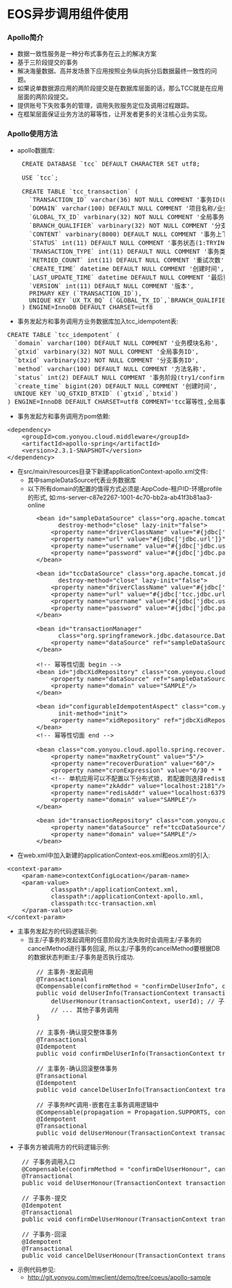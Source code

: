# EOS异步调用组件使用 #
### Apollo简介
- 数据一致性服务是一种分布式事务在云上的解决方案
- 基于三阶段提交的事务
- 解决海量数据、高并发场景下应用按照业务纵向拆分后数据最终一致性的问题。
- 如果说单数据源应用的两阶段提交是在数据库层面的话，那么TCC就是在应用层面的两阶段提交。
- 提供账号下失败事务的管理，调用失败服务定位及调用过程跟踪。
- 在框架层面保证业务方法的幂等性，让开发者更多的关注核心业务实现。

### Apollo使用方法
- apollo数据库:
<pre>
    CREATE DATABASE `tcc` DEFAULT CHARACTER SET utf8;
    
    USE `tcc`;
    
    CREATE TABLE `tcc_transaction` (
      `TRANSACTION_ID` varchar(36) NOT NULL COMMENT '事务ID(UUID)',
      `DOMAIN` varchar(100) DEFAULT NULL COMMENT '项目名称/业务模块',
      `GLOBAL_TX_ID` varbinary(32) NOT NULL COMMENT '全局事务ID',
      `BRANCH_QUALIFIER` varbinary(32) NOT NULL COMMENT '分支事务ID',
      `CONTENT` varbinary(8000) DEFAULT NULL COMMENT '事务上下文内容',
      `STATUS` int(11) DEFAULT NULL COMMENT '事务状态(1:TRYING:未提交, 2:CONFIRMING:确认中, 3:CANCELLING:取消/回滚中)',
      `TRANSACTION_TYPE` int(11) DEFAULT NULL COMMENT '事务类型:(1:ROOT:根事务, 2:BRANCH:分支事务)',
      `RETRIED_COUNT` int(11) DEFAULT NULL COMMENT '重试次数',
      `CREATE_TIME` datetime DEFAULT NULL COMMENT '创建时间',
      `LAST_UPDATE_TIME` datetime DEFAULT NULL COMMENT '最后更新时间',
      `VERSION` int(11) DEFAULT NULL COMMENT '版本',
      PRIMARY KEY (`TRANSACTION_ID`),
      UNIQUE KEY `UX_TX_BQ` (`GLOBAL_TX_ID`,`BRANCH_QUALIFIER`)
    ) ENGINE=InnoDB DEFAULT CHARSET=utf8
</pre>

- 事务发起方和事务调用方业务数据库加入tcc_idempotent表:
<pre>
CREATE TABLE `tcc_idempotent` (
  `domain` varchar(100) DEFAULT NULL COMMENT '业务模块名称',
  `gtxid` varbinary(32) NOT NULL COMMENT '全局事务ID',
  `btxid` varbinary(32) NOT NULL COMMENT '分支事务ID',
  `method` varchar(100) DEFAULT NULL COMMENT '方法名称',
  `status` int(2) DEFAULT NULL COMMENT '事务阶段(try1/confirm2/cancel3)',
  `create_time` bigint(20) DEFAULT NULL COMMENT '创建时间',
  UNIQUE KEY `UQ_GTXID_BTXID` (`gtxid`,`btxid`)
) ENGINE=InnoDB DEFAULT CHARSET=utf8 COMMENT='tcc幂等性,全局事务ID和分支事务ID联合唯一索引.' 
</pre>

- 事务发起方和事务调用方pom依赖:
<pre>
&lt;dependency&gt;
    &lt;groupId&gt;com.yonyou.cloud.middleware&lt;/groupId&gt;
    &lt;artifactId&gt;apollo-spring&lt;/artifactId&gt;
	&lt;version&gt;2.3.1-SNAPSHOT&lt;/version&gt;
&lt;/dependency&gt;
</pre>

- 在src/main/resources目录下新建applicationContext-apollo.xml文件:
	- 其中sampleDataSource代表业务数据库
	- 以下所有domain的配置的值得方式必须是:AppCode-租户ID-环境profile的形式, 如:ms-server-c87e2267-1001-4c70-bb2a-ab41f3b81aa3-online
<pre>
        &lt;bean id="sampleDataSource" class="org.apache.tomcat.jdbc.pool.DataSource"
              destroy-method="close" lazy-init="false"&gt;
            &lt;property name="driverClassName" value="#{jdbc['jdbc.driverClassName']}"/&gt;
            &lt;property name="url" value="#{jdbc['jdbc.url']}"/&gt;
            &lt;property name="username" value="#{jdbc['jdbc.username']}"/&gt;
            &lt;property name="password" value="#{jdbc['jdbc.password']}"/&gt;
        &lt;/bean&gt;
        
        &lt;bean id="tccDataSource" class="org.apache.tomcat.jdbc.pool.DataSource"
              destroy-method="close" lazy-init="false"&gt;
            &lt;property name="driverClassName" value="#{jdbc['jdbc.driverClassName']}"/&gt;
            &lt;property name="url" value="#{jdbc['tcc.jdbc.url']}"/&gt;
            &lt;property name="username" value="#{jdbc['jdbc.username']}"/&gt;
            &lt;property name="password" value="#{jdbc['jdbc.password']}"/&gt;
        &lt;/bean&gt;
        
        &lt;bean id="transactionManager"
              class="org.springframework.jdbc.datasource.DataSourceTransactionManager"&gt;
            &lt;property name="dataSource" ref="sampleDataSource"/&gt;
        &lt;/bean&gt;
        
        &lt;!-- 幂等性切面 begin --&gt;
        &lt;bean id="jdbcXidRepository" class="com.yonyou.cloud.apollo.spring.repository.SpringJdbcXidRepository"&gt;
            &lt;property name="dataSource" ref="sampleDataSource"/&gt;
            &lt;property name="domain" value="SAMPLE"/&gt;
        &lt;/bean&gt;
        
        &lt;bean id="configurableIdempotentAspect" class="com.yonyou.cloud.apollo.spring.ConfigurableIdempotentAspect"
              init-method="init"&gt;
            &lt;property name="xidRepository" ref="jdbcXidRepository"/&gt;
        &lt;/bean&gt;
        &lt;!-- 幂等性切面 end --&gt;
        
        &lt;bean class="com.yonyou.cloud.apollo.spring.recover.DefaultRecoverConfig"&gt;
            &lt;property name="maxRetryCount" value="5"/&gt;
            &lt;property name="recoverDuration" value="60"/&gt;
            &lt;property name="cronExpression" value="0/30 * * * * ?"/&gt;
            &lt;!-- 单机应用可以不配置以下分布式锁, 若配置则选择redis或zookeeper其中一个即可, 两个都配置则优先使用redis.
            &lt;property name="zkAddr" value="localhost:2181"/&gt; --&gt;
            &lt;property name="redisAddr" value="localhost:6379"/&gt;
            &lt;property name="domain" value="SAMPLE"/&gt;
        &lt;/bean&gt;
        
        &lt;bean id="transactionRepository" class="com.yonyou.cloud.apollo.spring.repository.SpringJdbcTransactionRepository"&gt;
            &lt;property name="dataSource" ref="tccDataSource"/&gt;
            &lt;property name="domain" value="SAMPLE"/&gt;
        &lt;/bean&gt;
</pre>

- 在web.xml中加入新建的applicationContext-eos.xml和eos.xml的引入:
<pre>
&lt;context-param&gt;
	&lt;param-name&gt;contextConfigLocation&lt;/param-name&gt;
	&lt;param-value&gt;
	        classpath*:/applicationContext.xml,
	        classpath*:/applicationContext-apollo.xml,
	        classpath:tcc-transaction.xml
	&lt;/param-value&gt;
&lt;/context-param&gt;
</pre>

- 主事务发起方的代码逻辑示例:
	- 当主/子事务的发起调用的任意阶段方法失败时会调用主/子事务的cancelMethod进行事务回滚, 所以主/子事务的cancelMethod要根据DB的数据状态判断主/子事务是否执行成功.
<pre>
        // 主事务-发起调用
        @Transactional
        @Compensable(confirmMethod = "confirmDelUserInfo", cancelMethod = "cancelDelUserInfo", transactionContextEditor = MethodTransactionContextEditor.class)
        public void delUserInfo(TransactionContext transactionContext, long userId) {
        	delUserHonour(transactionContext, userId); // 子事务调用
        	// ... 其他子事务调用
        }
        
        // 主事务-确认提交整体事务
        @Transactional
        @Idempotent
        public void confirmDelUserInfo(TransactionContext transactionContext, long userId) {...}
        
        // 主事务-确认回滚整体事务
        @Transactional
        @Idempotent
        public void cancelDelUserInfo(TransactionContext transactionContext, long userId) {...}
        
        // 子事务RPC调用-嵌套在主事务调用逻辑中
        @Compensable(propagation = Propagation.SUPPORTS, confirmMethod = "delUserHonour", cancelMethod = "delUserHonour", transactionContextEditor = MethodTransactionContextEditor.class)
        @Idempotent
        @Transactional
        public void delUserHonour(TransactionContext transactionContext, long userId) {...}
</pre>

- 子事务方被调用方的代码逻辑示例:
<pre>
    // 子事务调用入口
    @Compensable(confirmMethod = "confirmDelUserHonour", cancelMethod = "cancelDelUserHonour", transactionContextEditor = MethodTransactionContextEditor.class)
    @Transactional
    public void delUserHonour(TransactionContext transactionContext, long userId) {...}
    
    // 子事务-提交
    @Idempotent
    @Transactional
    public void confirmDelUserHonour(TransactionContext transactionContext, long userId) {...}
    
    // 子事务-回滚
    @Idempotent
    @Transactional
    public void cancelDelUserHonour(TransactionContext transactionContext, long userId) {...}
</pre>

- 示例代码参见:
	-  http://git.yonyou.com/mwclient/demo/tree/coeus/apollo-sample